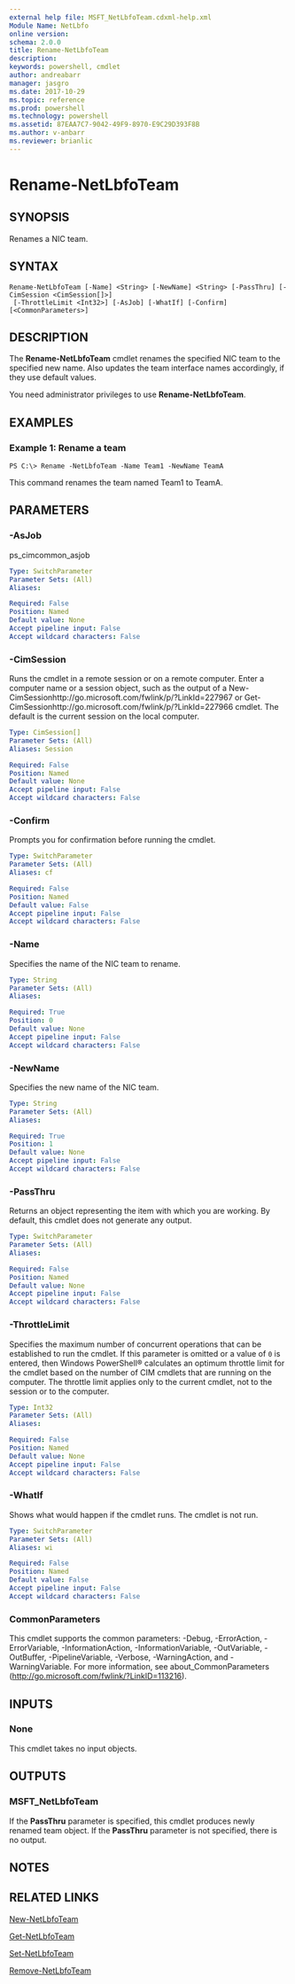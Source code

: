```yaml
---
external help file: MSFT_NetLbfoTeam.cdxml-help.xml
Module Name: NetLbfo
online version: 
schema: 2.0.0
title: Rename-NetLbfoTeam
description: 
keywords: powershell, cmdlet
author: andreabarr
manager: jasgro
ms.date: 2017-10-29
ms.topic: reference
ms.prod: powershell
ms.technology: powershell
ms.assetid: 87EAA7C7-9042-49F9-8970-E9C29D393F8B
ms.author: v-anbarr
ms.reviewer: brianlic
---
```


# Rename-NetLbfoTeam

## SYNOPSIS
Renames a NIC team.

## SYNTAX

```
Rename-NetLbfoTeam [-Name] <String> [-NewName] <String> [-PassThru] [-CimSession <CimSession[]>]
 [-ThrottleLimit <Int32>] [-AsJob] [-WhatIf] [-Confirm] [<CommonParameters>]
```

## DESCRIPTION
The **Rename-NetLbfoTeam** cmdlet renames the specified NIC team to the specified new name.
Also updates the team interface names accordingly, if they use default values.

You need administrator privileges to use **Rename-NetLbfoTeam**.

## EXAMPLES

### Example 1: Rename a team
```
PS C:\> Rename -NetLbfoTeam -Name Team1 -NewName TeamA
```

This command renames the team named Team1 to TeamA.

## PARAMETERS

### -AsJob
ps_cimcommon_asjob

```yaml
Type: SwitchParameter
Parameter Sets: (All)
Aliases: 

Required: False
Position: Named
Default value: None
Accept pipeline input: False
Accept wildcard characters: False
```

### -CimSession
Runs the cmdlet in a remote session or on a remote computer.
Enter a computer name or a session object, such as the output of a New-CimSessionhttp://go.microsoft.com/fwlink/p/?LinkId=227967 or Get-CimSessionhttp://go.microsoft.com/fwlink/p/?LinkId=227966 cmdlet.
The default is the current session on the local computer.

```yaml
Type: CimSession[]
Parameter Sets: (All)
Aliases: Session

Required: False
Position: Named
Default value: None
Accept pipeline input: False
Accept wildcard characters: False
```

### -Confirm
Prompts you for confirmation before running the cmdlet.

```yaml
Type: SwitchParameter
Parameter Sets: (All)
Aliases: cf

Required: False
Position: Named
Default value: False
Accept pipeline input: False
Accept wildcard characters: False
```

### -Name
Specifies the name of the NIC team to rename.

```yaml
Type: String
Parameter Sets: (All)
Aliases: 

Required: True
Position: 0
Default value: None
Accept pipeline input: False
Accept wildcard characters: False
```

### -NewName
Specifies the new name of the NIC team.

```yaml
Type: String
Parameter Sets: (All)
Aliases: 

Required: True
Position: 1
Default value: None
Accept pipeline input: False
Accept wildcard characters: False
```

### -PassThru
Returns an object representing the item with which you are working.
By default, this cmdlet does not generate any output.

```yaml
Type: SwitchParameter
Parameter Sets: (All)
Aliases: 

Required: False
Position: Named
Default value: None
Accept pipeline input: False
Accept wildcard characters: False
```

### -ThrottleLimit
Specifies the maximum number of concurrent operations that can be established to run the cmdlet.
If this parameter is omitted or a value of `0` is entered, then Windows PowerShell® calculates an optimum throttle limit for the cmdlet based on the number of CIM cmdlets that are running on the computer.
The throttle limit applies only to the current cmdlet, not to the session or to the computer.

```yaml
Type: Int32
Parameter Sets: (All)
Aliases: 

Required: False
Position: Named
Default value: None
Accept pipeline input: False
Accept wildcard characters: False
```

### -WhatIf
Shows what would happen if the cmdlet runs.
The cmdlet is not run.

```yaml
Type: SwitchParameter
Parameter Sets: (All)
Aliases: wi

Required: False
Position: Named
Default value: False
Accept pipeline input: False
Accept wildcard characters: False
```

### CommonParameters
This cmdlet supports the common parameters: -Debug, -ErrorAction, -ErrorVariable, -InformationAction, -InformationVariable, -OutVariable, -OutBuffer, -PipelineVariable, -Verbose, -WarningAction, and -WarningVariable. For more information, see about_CommonParameters (http://go.microsoft.com/fwlink/?LinkID=113216).

## INPUTS

### None
This cmdlet takes no input objects.

## OUTPUTS

### MSFT_NetLbfoTeam
If the **PassThru** parameter is specified, this cmdlet produces newly renamed team object.
If the **PassThru** parameter is not specified, there is no output.

## NOTES

## RELATED LINKS

[New-NetLbfoTeam](./New-NetLbfoTeam.md)

[Get-NetLbfoTeam](./Get-NetLbfoTeam.md)

[Set-NetLbfoTeam](./Set-NetLbfoTeam.md)

[Remove-NetLbfoTeam](./Remove-NetLbfoTeam.md)

